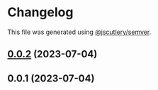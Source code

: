 # Changelog

This file was generated using [@jscutlery/semver](https://github.com/jscutlery/semver).

## [0.0.2](https://github.com/sonarwatch/portfolio/compare/plugins-0.0.1...plugins-0.0.2) (2023-07-04)



## 0.0.1 (2023-07-04)

